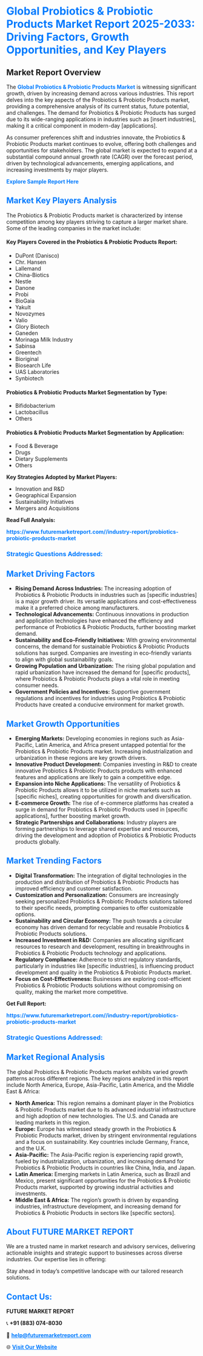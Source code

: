 <h1 style="color: #007BFF;">Global Probiotics & Probiotic Products Market Report 2025-2033: Driving Factors, Growth Opportunities, and Key Players</h1>

<section id="overview">
<h2>Market Report Overview</h2>
<p>The <a href="https://www.futuremarketreport.com//industry-report/probiotics-probiotic-products-market" style="color: #007BFF; text-decoration: none;"><strong>Global Probiotics & Probiotic Products Market</strong></a> is witnessing significant growth, driven by increasing demand across various industries. This report delves into the key aspects of the Probiotics & Probiotic Products market, providing a comprehensive analysis of its current status, future potential, and challenges. The demand for Probiotics & Probiotic Products has surged due to its wide-ranging applications in industries such as [insert industries], making it a critical component in modern-day [applications].</p>
<p>As consumer preferences shift and industries innovate, the Probiotics & Probiotic Products market continues to evolve, offering both challenges and opportunities for stakeholders. The global market is expected to expand at a substantial compound annual growth rate (CAGR) over the forecast period, driven by technological advancements, emerging applications, and increasing investments by major players.</p>
</section>

<section id="overview">
<p><a href="https://www.futuremarketreport.com//request-sample/reportId=58752" style="color: #007BFF; text-decoration: none;"><strong>Explore Sample Report Here</strong></a></p>
</section>

<section id="key-players">
<h2 style="color: #007BFF;">Market Key Players Analysis</h2>
<p>The Probiotics & Probiotic Products market is characterized by intense competition among key players striving to capture a larger market share. Some of the leading companies in the market include:</p>
<h4>Key Players Covered in the Probiotics & Probiotic Products Report:</h4>
<ul><li>DuPont (Danisco)</li><li>Chr. Hansen</li><li>Lallemand</li><li>China-Biotics</li><li>Nestle</li><li>Danone</li><li>Probi</li><li>BioGaia</li><li>Yakult</li><li>Novozymes</li><li>Valio</li><li>Glory Biotech</li><li>Ganeden</li><li>Morinaga Milk Industry</li><li>Sabinsa</li><li>Greentech</li><li>Bioriginal</li><li>Biosearch Life</li><li>UAS Laboratories</li><li>Synbiotech</li></ul>
<h4>Probiotics & Probiotic Products Market Segmentation by Type:</h4>
<ul><li>Bifidobacterium</li><li>Lactobacillus</li><li>Others</li></ul>

<h4>Probiotics & Probiotic Products Market Segmentation by Application:</h4>
<ul><li>Food &amp; Beverage</li><li>Drugs</li><li>Dietary Supplements</li><li>Others</li></ul>
<p><strong>Key Strategies Adopted by Market Players:</strong></p>
<ul>
<li>Innovation and R&D</li>
<li>Geographical Expansion</li>
<li>Sustainability Initiatives</li>
<li>Mergers and Acquisitions</li>
</ul>
</section>

<section>
<p><strong>Read Full Analysis: </strong></p><a href="https://www.futuremarketreport.com//industry-report/probiotics-probiotic-products-market" style="color: #007BFF; text-decoration: none;"><strong>https://www.futuremarketreport.com//industry-report/probiotics-probiotic-products-market</strong></a>
<h3 style="color: #007BFF;">Strategic Questions Addressed:</h3>
</section>

<section id="driving-factors">
<h2 style="color: #007BFF;">Market Driving Factors</h2>
<ul>
<li><strong>Rising Demand Across Industries:</strong> The increasing adoption of Probiotics & Probiotic Products in industries such as [specific industries] is a major growth driver. Its versatile applications and cost-effectiveness make it a preferred choice among manufacturers.</li>
<li><strong>Technological Advancements:</strong> Continuous innovations in production and application technologies have enhanced the efficiency and performance of Probiotics & Probiotic Products, further boosting market demand.</li>
<li><strong>Sustainability and Eco-Friendly Initiatives:</strong> With growing environmental concerns, the demand for sustainable Probiotics & Probiotic Products solutions has surged. Companies are investing in eco-friendly variants to align with global sustainability goals.</li>
<li><strong>Growing Population and Urbanization:</strong> The rising global population and rapid urbanization have increased the demand for [specific products], where Probiotics & Probiotic Products plays a vital role in meeting consumer needs.</li>
<li><strong>Government Policies and Incentives:</strong> Supportive government regulations and incentives for industries using Probiotics & Probiotic Products have created a conducive environment for market growth.</li>
</ul>
</section>

<section id="growth-opportunities">
<h2 style="color: #007BFF;">Market Growth Opportunities</h2>
<ul>
<li><strong>Emerging Markets:</strong> Developing economies in regions such as Asia-Pacific, Latin America, and Africa present untapped potential for the Probiotics & Probiotic Products market. Increasing industrialization and urbanization in these regions are key growth drivers.</li>
<li><strong>Innovative Product Development:</strong> Companies investing in R&D to create innovative Probiotics & Probiotic Products products with enhanced features and applications are likely to gain a competitive edge.</li>
<li><strong>Expansion into Niche Applications:</strong> The versatility of Probiotics & Probiotic Products allows it to be utilized in niche markets such as [specific niches], creating opportunities for growth and diversification.</li>
<li><strong>E-commerce Growth:</strong> The rise of e-commerce platforms has created a surge in demand for Probiotics & Probiotic Products used in [specific applications], further boosting market growth.</li>
<li><strong>Strategic Partnerships and Collaborations:</strong> Industry players are forming partnerships to leverage shared expertise and resources, driving the development and adoption of Probiotics & Probiotic Products products globally.</li>
</ul>
</section>

<section id="trending-factors">
<h2 style="color: #007BFF;">Market Trending Factors</h2>
<ul>
<li><strong>Digital Transformation:</strong> The integration of digital technologies in the production and distribution of Probiotics & Probiotic Products has improved efficiency and customer satisfaction.</li>
<li><strong>Customization and Personalization:</strong> Consumers are increasingly seeking personalized Probiotics & Probiotic Products solutions tailored to their specific needs, prompting companies to offer customizable options.</li>
<li><strong>Sustainability and Circular Economy:</strong> The push towards a circular economy has driven demand for recyclable and reusable Probiotics & Probiotic Products solutions.</li>
<li><strong>Increased Investment in R&D:</strong> Companies are allocating significant resources to research and development, resulting in breakthroughs in Probiotics & Probiotic Products technology and applications.</li>
<li><strong>Regulatory Compliance:</strong> Adherence to strict regulatory standards, particularly in industries like [specific industries], is influencing product development and quality in the Probiotics & Probiotic Products market.</li>
<li><strong>Focus on Cost-Effectiveness:</strong> Businesses are exploring cost-efficient Probiotics & Probiotic Products solutions without compromising on quality, making the market more competitive.</li>
</ul>
</section>

<section>
<p><strong>Get Full Report: </strong></p><a href="https://www.futuremarketreport.com//industry-report/probiotics-probiotic-products-market" style="color: #007BFF; text-decoration: none;"><strong>https://www.futuremarketreport.com//industry-report/probiotics-probiotic-products-market</strong></a>
<h3 style="color: #007BFF;">Strategic Questions Addressed:</h3>
</section>


<section id="regional-analysis">
<h2 style="color: #007BFF;">Market Regional Analysis</h2>
<p>The global Probiotics & Probiotic Products market exhibits varied growth patterns across different regions. The key regions analyzed in this report include North America, Europe, Asia-Pacific, Latin America, and the Middle East & Africa:</p>
<ul>
<li><strong>North America:</strong> This region remains a dominant player in the Probiotics & Probiotic Products market due to its advanced industrial infrastructure and high adoption of new technologies. The U.S. and Canada are leading markets in this region.</li>
<li><strong>Europe:</strong> Europe has witnessed steady growth in the Probiotics & Probiotic Products market, driven by stringent environmental regulations and a focus on sustainability. Key countries include Germany, France, and the U.K.</li>
<li><strong>Asia-Pacific:</strong> The Asia-Pacific region is experiencing rapid growth, fueled by industrialization, urbanization, and increasing demand for Probiotics & Probiotic Products in countries like China, India, and Japan.</li>
<li><strong>Latin America:</strong> Emerging markets in Latin America, such as Brazil and Mexico, present significant opportunities for the Probiotics & Probiotic Products market, supported by growing industrial activities and investments.</li>
<li><strong>Middle East & Africa:</strong> The region’s growth is driven by expanding industries, infrastructure development, and increasing demand for Probiotics & Probiotic Products in sectors like [specific sectors].</li>
</ul>
</section>

<footer>
<h2 style="color: #007BFF;">About FUTURE MARKET REPORT</h2>
<p>We are a trusted name in market research and advisory services, delivering actionable insights and strategic support to businesses across diverse industries. Our expertise lies in offering:</p>

<p>Stay ahead in today’s competitive landscape with our tailored research solutions.</p>

<h2 style="color: #007BFF;">Contact Us:</h2>
<p><strong>FUTURE MARKET REPORT</strong></p>
<p>📞 <strong>+91 (883) 074-8030</strong></p>
<p>📧 <strong><a href="mailto:help@futuremarketreport.com" style="color: #007BFF;">help@futuremarketreport.com</a></strong></p>
<p>🌐 <strong><a href="https://www.futuremarketreport.com/" style="color: #007BFF;">Visit Our Website</a></strong></p>
</footer>
